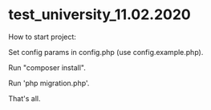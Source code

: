 # test_university_11.02.2020

How to start project:

Set config params in config.php (use config.example.php).

Run "composer install".

Run 'php migration.php'.

That's all.